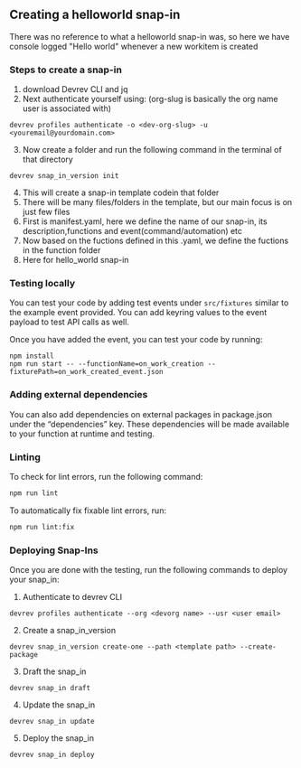 ## Creating a helloworld snap-in

There was no reference to what a helloworld snap-in was, so here we have console logged "Hello world" whenever a new workitem is created 

### Steps to create a snap-in
1. download Devrev CLI and jq
2. Next authenticate yourself using: (org-slug is basically the org name user is associated with) 
 ```
 devrev profiles authenticate -o <dev-org-slug> -u <youremail@yourdomain.com>
 ```
3. Now create a folder and run the following command in the terminal of that directory
```
devrev snap_in_version init
```
4. This will create a snap-in template codein that folder
5. There will be many files/folders in the template, but our main focus is on just few files
6. First is manifest.yaml, here we define the name of our snap-in, its description,functions and event(command/automation) etc
7. Now based on the fuctions defined in this .yaml, we define the fuctions in the function folder
8. Here for hello_world snap-in 

### Testing locally
You can test your code by adding test events under `src/fixtures` similar to the example event provided. You can add keyring values to the event payload to test API calls as well.

Once you have added the event, you can test your code by running:
```
npm install
npm run start -- --functionName=on_work_creation --fixturePath=on_work_created_event.json
```

### Adding external dependencies
You can also add dependencies on external packages in package.json under the “dependencies” key. These dependencies will be made available to your function at runtime and testing.

### Linting

To check for lint errors, run the following command:

```bash
npm run lint
```

To automatically fix fixable lint errors, run:

```bash
npm run lint:fix
```

### Deploying Snap-Ins
Once you are done with the testing, run the following commands to deploy your snap_in:

1. Authenticate to devrev CLI
```
devrev profiles authenticate --org <devorg name> --usr <user email>
```
2. Create a snap_in_version
```
devrev snap_in_version create-one --path <template path> --create-package
```
3. Draft the snap_in
```
devrev snap_in draft
```
4. Update the snap_in
```
devrev snap_in update
```
5. Deploy the snap_in
```
devrev snap_in deploy
```
